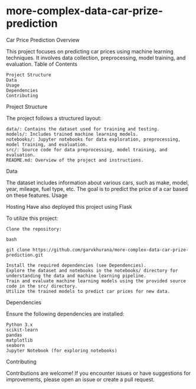 # more-complex-data-car-prize-prediction
Car Price Prediction
Overview

This project focuses on predicting car prices using machine learning techniques. It involves data collection, preprocessing, model training, and evaluation.
Table of Contents

    Project Structure
    Data
    Usage
    Dependencies
    Contributing

Project Structure

The project follows a structured layout:

    data/: Contains the dataset used for training and testing.
    models/: Includes trained machine learning models.
    notebooks/: Jupyter notebooks for data exploration, preprocessing, model training, and evaluation.
    src/: Source code for data preprocessing, model training, and evaluation.
    README.md: Overview of the project and instructions.

Data

The dataset includes information about various cars, such as make, model, year, mileage, fuel type, etc. The goal is to predict the price of a car based on these features.
Usage


Hosting
Have also deployed this project using Flask


To utilize this project:

    Clone the repository:

    bash

    git clone https://github.com/garvkhurana/more-complex-data-car-prize-prediction.git

    Install the required dependencies (see Dependencies).
    Explore the dataset and notebooks in the notebooks/ directory for understanding the data and machine learning pipeline.
    Train and evaluate machine learning models using the provided source code in the src/ directory.
    Utilize the trained models to predict car prices for new data.

Dependencies

Ensure the following dependencies are installed:

    Python 3.x
    scikit-learn
    pandas
    matplotlib
    seaborn
    Jupyter Notebook (for exploring notebooks)


Contributing

Contributions are welcome! If you encounter issues or have suggestions for improvements, please open an issue or create a pull request.
